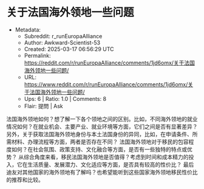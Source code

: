 # 关于法国海外领地一些问题

- Metadata:
  - Subreddit: r_runEuropaAlliance
  - Author: Awkward-Scientist-53
  - Created: 2025-03-17 06:56:29 UTC
  - Permalink: https://reddit.com/r/runEuropaAlliance/comments/1jd6omx/关于法国海外领地一些问题/
  - URL: https://www.reddit.com/r/runEuropaAlliance/comments/1jd6omx/关于法国海外领地一些问题/
  - Ups: 6 | Ratio: 1.0 | Comments: 8
  - Flair: 提問 | Ask


法国海外领地如何？想了解一下各个领地之间的区别。比如，不同海外领地的就业情况如何？在就业机会、主要产业、就业环境等方面，它们之间是否有显著差异？
另外，关于获取法国海外领地身份与本土法国身份的异同，比如，在申请条件、所需材料、办理流程等方面，两者是否存在不同？
法国海外领地对于移民的包容程度如何？在社会氛围、政策支持、文化融合等方面，是否有一些独特的特点或优势？
从综合角度来看，移民法国海外领地是否值得？考虑到时间和成本精力的投入，它在生活质量、发展潜力、文化适应等方面，是否具有较高的性价比？
最后迪友对其他国家的海外领地有了解吗？也希望能听到这些国家海外领地移民性价比的推荐和比较。

